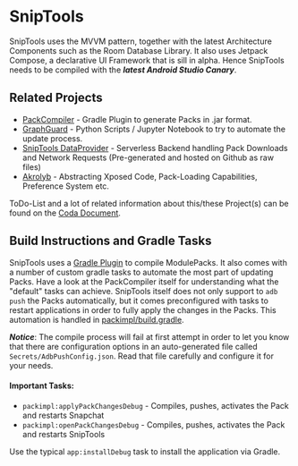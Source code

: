 # SnipTools

SnipTools uses the MVVM pattern, together with the latest Architecture Components such as the Room
Database Library. It also uses Jetpack Compose, a declarative UI Framework that is sill in alpha.
Hence SnipTools needs to be compiled with the ***latest Android Studio Canary***.

## Related Projects
* [PackCompiler](https://github.com/jaqxues/PackCompiler) - Gradle Plugin to generate Packs in .jar
  format.
* [GraphGuard](https://github.com/jaqxues/GraphGuard) - Python Scripts / Jupyter Notebook to
  try to automate the update process.
* [SnipTools DataProvider](https://github.com/jaqxues/SnipTools_DataProvider/) - Serverless Backend
  handling Pack Downloads and Network Requests (Pre-generated and hosted on Github as raw files)
* [Akrolyb](https://github.com/jaqxues/Akrolyb) - Abstracting Xposed Code, Pack-Loading 
  Capabilities, Preference System etc.


ToDo-List and a lot of related information about this/these Project(s) can be found on the
[Coda Document](https://coda.io/d/SnipTools-Project_dT_brBat2h0).

## Build Instructions and Gradle Tasks

SnipTools uses a [Gradle Plugin](https://github.com/jaqxues/PackCompiler) to compile ModulePacks.
It also comes with a number of custom gradle tasks to automate the most part of updating Packs.
Have a look at the PackCompiler itself for understanding what the "default" tasks can achieve.
SnipTools itself does not only support to `adb push` the Packs automatically, but it comes 
preconfigured with tasks to restart applications in order to fully apply the changes in the Packs.
This automation is handled in 
[packimpl/build.gradle](https://github.com/jaqxues/SnipTools/blob/master/packimpl/build.gradle).

***Notice***: The compile process will fail at first attempt in order to let you know that there are
configuration options in an auto-generated file called `Secrets/AdbPushConfig.json`. Read that file
carefully and configure it for your needs.

#### Important Tasks:
* `packimpl:applyPackChangesDebug` - Compiles, pushes, activates the Pack and restarts Snapchat
* `packimpl:openPackChangesDebug` - Compiles, pushes, activates the Pack and restarts SnipTools


Use the typical `app:installDebug` task to install the application via Gradle.
